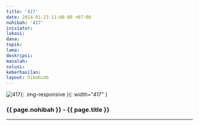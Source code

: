 ```yaml
---
title: '417'
date: 2014-01-23 11:08:00 +07:00
nohibah: '417'
inisiator: 
lokasi: 
dana: 
topik: 
lama: 
deskripsi: 
masalah: 
solusi: 
keberhasilan: 
layout: hibahcmb
---
```


![417](/static/img/hibahcmb/417.png){: .img-responsive }{: width="417" }

### {{ page.nohibah }} - {{ page.title }}

---

